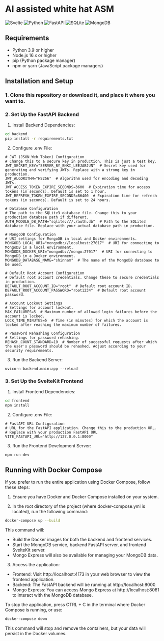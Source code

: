 # AI assisted white hat ASM

![Svelte](https://img.shields.io/badge/svelte-%23f1413d.svg?style=for-the-badge&logo=svelte&logoColor=white)
![Python](https://img.shields.io/badge/python-%2314354C.svg?style=for-the-badge&logo=python&logoColor=white)
![FastAPI](https://img.shields.io/badge/FastAPI-005571?style=for-the-badge&logo=fastapi)
![SQLite](https://img.shields.io/badge/sqlite-%2307405e.svg?style=for-the-badge&logo=sqlite&logoColor=white)
![MongoDB](https://img.shields.io/badge/mongodb-%2347A248.svg?style=for-the-badge&logo=mongodb&logoColor=white)


## Requirements
- Python 3.9 or higher
- Node.js 16.x or higher
- pip (Python package manager)
- npm or yarn (JavaScript package managers)

## Installation and Setup
### 1. Clone this repository or download it, and place it where you want to.

### 2. Set Up the FastAPI Backend
1. Install Backend Dependencies:
```bash
cd backend
pip install -r requirements.txt
```

2. Configure .env File:
``` backend/.env
# JWT (JSON Web Token) Configuration
# Change this to a secure key in production. This is just a test key.
JWT_SECRET_KEY="SERVER_BY_ENKI_LEEJAEJUN"  # Secret key used for generating and verifying JWTs. Replace with a strong key in production.
JWT_ALGORITHM="HS256"  # Algorithm used for encoding and decoding JWTs.
JWT_ACCESS_TOKEN_EXPIRE_SECONDS=3600  # Expiration time for access tokens (in seconds). Default is set to 1 hour.
JWT_REFRESH_TOKEN_EXPIRE_SECONDS=86400  # Expiration time for refresh tokens (in seconds). Default is set to 24 hours.

# Database Configuration
# The path to the SQLite3 database file. Change this to your production database path if different.
AUTH_MODULE_DB_PATH="sqlite:///./auth.db"  # Path to the SQLite3 database file. Replace with your actual database path in production.

# MongoDB Configuration
# URI settings for MongoDB in local and Docker environments.
MONGODB_LOCAL_URI="mongodb://localhost:27017"  # URI for connecting to MongoDB in a local environment.
MONGODB_DOCKER_URI="mongodb://mongo:27017"  # URI for connecting to MongoDB in a Docker environment.
MONGODB_DATABASE_NAME="shinnam"  # The name of the MongoDB database to be used.

# Default Root Account Configuration
# Default root account credentials. Change these to secure credentials in production.
DEFAULT_ROOT_ACCOUNT_ID="root"  # Default root account ID.
DEFAULT_ROOT_ACCOUNT_PASSWORD="root1234"  # Default root account password.

# Account Lockout Settings
# Settings for account lockout.
MAX_FAILURES=5  # Maximum number of allowed login failures before the account is locked.
LOCK_TIME_MINUTES=5  # Time (in minutes) for which the account is locked after reaching the maximum number of failures.

# Password Rehashing Configuration
# Settings for password rehashing.
REHASH_COUNT_STANDARD=10  # Number of successful requests after which the user's password should be rehashed. Adjust according to your security requirements.

```

3. Run the Backend Server:
```
uvicorn backend.main:app --reload
```

### 3. Set Up the SvelteKit Frontend
1. Install Frontend Dependencies:
```bash
cd frontend
npm install
```

2. Configure .env File:
``` frontend/.env
# FastAPI URL Configuration
# URL for the FastAPI application. Change this to the production URL.  # Replace with your production FastAPI URL
VITE_FASTAPI_URL="http://127.0.0.1:8000"
```

3. Run the Frontend Development Server:
```bash
npm run dev
```

## Running with Docker Compose
If you prefer to run the entire application using Docker Compose, follow these steps:
1. Ensure you have Docker and Docker Compose installed on your system.

2. In the root directory of the project (where docker-compose.yml is located), run the following command:
```bash
docker-compose up --build
```
This command will:
- Build the Docker images for both the backend and frontend services.
- Start the MongoDB service, backend FastAPI server, and frontend SvelteKit server.
- Mongo Express will also be available for managing your MongoDB data.

3. Access the application:
- Frontend: Visit http://localhost:4173 in your web browser to view the frontend application.
- Backend: The FastAPI backend will be running at http://localhost:8000.
- Mongo Express: You can access Mongo Express at http://localhost:8081 to interact with the MongoDB database.

To stop the application, press CTRL + C in the terminal where Docker Compose is running, or use:
```bash
docker-compose down
```
This command will stop and remove the containers, but your data will persist in the Docker volumes.